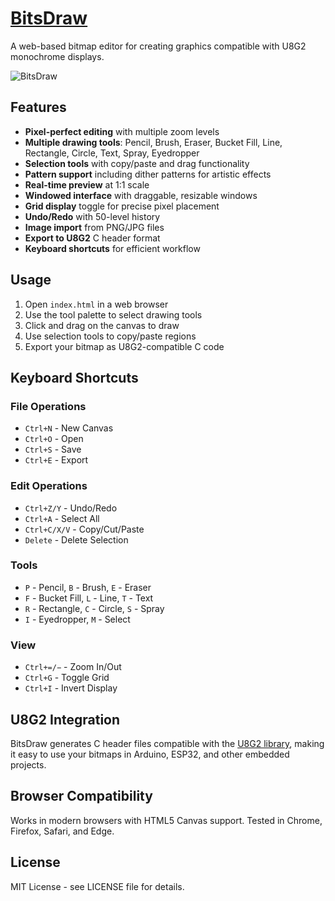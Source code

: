 # [BitsDraw](https://kurogedelic.github.io/BitsDraw/)

A web-based bitmap editor for creating graphics compatible with U8G2 monochrome displays.

![BitsDraw](https://github.com/user-attachments/assets/136f4cda-aa8d-4c0e-bc1c-6ea703501106)


## Features

- **Pixel-perfect editing** with multiple zoom levels
- **Multiple drawing tools**: Pencil, Brush, Eraser, Bucket Fill, Line, Rectangle, Circle, Text, Spray, Eyedropper
- **Selection tools** with copy/paste and drag functionality
- **Pattern support** including dither patterns for artistic effects
- **Real-time preview** at 1:1 scale
- **Windowed interface** with draggable, resizable windows
- **Grid display** toggle for precise pixel placement
- **Undo/Redo** with 50-level history
- **Image import** from PNG/JPG files
- **Export to U8G2** C header format
- **Keyboard shortcuts** for efficient workflow

## Usage

1. Open `index.html` in a web browser
2. Use the tool palette to select drawing tools
3. Click and drag on the canvas to draw
4. Use selection tools to copy/paste regions
5. Export your bitmap as U8G2-compatible C code

## Keyboard Shortcuts

### File Operations
- `Ctrl+N` - New Canvas
- `Ctrl+O` - Open
- `Ctrl+S` - Save
- `Ctrl+E` - Export

### Edit Operations
- `Ctrl+Z/Y` - Undo/Redo
- `Ctrl+A` - Select All
- `Ctrl+C/X/V` - Copy/Cut/Paste
- `Delete` - Delete Selection

### Tools
- `P` - Pencil, `B` - Brush, `E` - Eraser
- `F` - Bucket Fill, `L` - Line, `T` - Text
- `R` - Rectangle, `C` - Circle, `S` - Spray
- `I` - Eyedropper, `M` - Select

### View
- `Ctrl+=/−` - Zoom In/Out
- `Ctrl+G` - Toggle Grid
- `Ctrl+I` - Invert Display

## U8G2 Integration

BitsDraw generates C header files compatible with the [U8G2 library](https://github.com/olikraus/u8g2), making it easy to use your bitmaps in Arduino, ESP32, and other embedded projects.

## Browser Compatibility

Works in modern browsers with HTML5 Canvas support. Tested in Chrome, Firefox, Safari, and Edge.

## License

MIT License - see LICENSE file for details.

